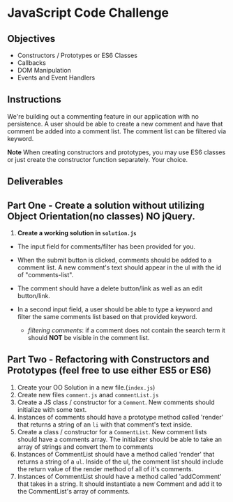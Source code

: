 # JavaScript Code Challenge

## Objectives

- Constructors / Prototypes or ES6 Classes
- Callbacks
- DOM Manipulation
- Events and Event Handlers

## Instructions

We're building out a commenting feature in our application with no persistence. A user should be able to create a new comment and have that comment be added into a comment list. The comment list can be filtered via keyword.

**Note** When creating constructors and prototypes, you may use ES6 classes or just create the constructor function separately. Your choice.

## Deliverables

## Part One - Create a solution without utilizing Object Orientation(no classes) **__NO jQuery__**.

1. **Create a working solution in `solution.js`**

  - The input field for comments/filter has been provided for you.
  - When the submit button is clicked, comments should be added to a comment list. A new comment's text should appear in the ul with the id of "comments-list". 
  - The comment should have a delete button/link as well as an edit button/link. 
  - In a second input field, a user should be able to type a keyword and filter the same comments list based on that provided keyword.

    - _filtering comments_: if a comment does not contain the search term it should **NOT** be visible in the comment list.

## Part Two - Refactoring with Constructors and Prototypes (feel free to use either ES5 or ES6)

1. Create your OO Solution in a new file.(`index.js`)
2. Create new files `comment.js` anad `commentList.js`
3. Create a JS class / constructor for a `Comment`. New comments should initialize with some text.
4. Instances of comments should have a prototype method called 'render' that returns a string of an `li` with that comment's text inside.
5. Create a class / constructor for a `CommentList`. New comment lists should have a comments array. The initializer should be able to take an array of strings and convert them to comments 
6. Instances of CommentList should have a method called 'render' that returns a string of a `ul`. Inside of the ul, the comment list should include the return value of the render method of all of it's comments.
7. Instances of CommentList should have a method called 'addComment' that takes in a string. It should instantiate a new Comment and add it to the CommentList's array of comments.
